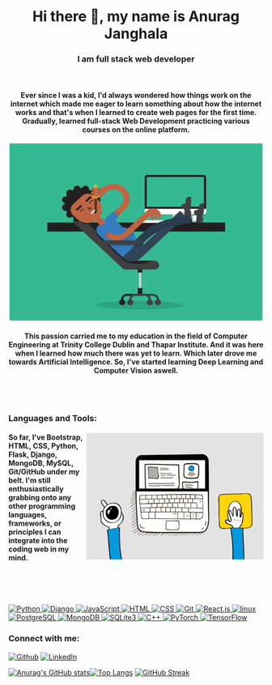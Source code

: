 <!--
**anuragjanghala/anuragjanghala** is a ✨ _special_ ✨ repository because its `README.md` (this file) appears on your GitHub profile.

Here are some ideas to get you started:

- 🔭 I’m currently working on ...
- 🌱 I’m currently learning ...
- 👯 I’m looking to collaborate on ...
- 🤔 I’m looking for help with ...
- 💬 Ask me about ...
- 📫 How to reach me: ...
- 😄 Pronouns: ...
- ⚡ Fun fact: ...
-->

<!--
Ever since I was a kid, I'd always wondered how things work on the internet which made me eager to learn something about how the internet works and that's when I learned to create web pages for the first time. Gradually, learned full-stack Web Development practicing various courses on the online platform.

This passion carried me to my education in the field of Computer Engineering at Trinity College Dublin and Thapar Institute. And it was here when I learned how much there was yet to learn. Which later drove me towards Artificial Intelligence. So I've started learning Deep Learning and Computer Vision.

So far, I've Bootstrap, HTML, CSS, Python, Flask, Django, MongoDB, MySQL, Git/GitHub under my belt. I'm still enthusiastically grabbing onto any other programming languages, frameworks, or principles I can integrate into the coding web in my mind.
-->

<h1 align="center">Hi there 👋, my name is Anurag Janghala</h1>
<h3 align="center">I am full stack web developer</h3>

<br/>

<h4 align="center">Ever since I was a kid, I'd always wondered how things work on the internet which made me eager to learn something about how the internet works and that's when I learned to create web pages for the first time. Gradually, learned full-stack Web Development practicing various courses on the online platform.</h4>

<p align="center">
  <img src="coder.gif" alt="animated" height="350px" width="500px"/>
</p>


<h4 align="center">This passion carried me to my education in the field of Computer Engineering at Trinity College Dublin and Thapar Institute. And it was here when I learned how much there was yet to learn. Which later drove me towards Artificial Intelligence. So, I've started learning Deep Learning and Computer Vision aswell.</h4>
<br/>
<br/>
<h3 align="left">Languages and Tools:</h3>

<div>
<p align="center">
  <img align="right" src="WDGIF.gif" alt="animated" height="250px" width="350px"/>
</p>

<h4 align="">So far, I've Bootstrap, HTML, CSS, Python, Flask, Django, MongoDB, MySQL, Git/GitHub under my belt. I'm still enthusiastically grabbing onto any other programming languages, frameworks, or principles I can integrate into the coding web in my mind.
</h4>
  
<br/>
<br/>
<br/>
<p align=""> 
  <a href="https://www.cprogramming.com/" target="_blank"> <img src="https://devicons.github.io/devicon/devicon.git/icons/c/c-original.svg" alt="Python" width="40" height="40"/> </a> 
  <a href="https://www.w3schools.com/cpp/" target="_blank"> <img src="https://devicons.github.io/devicon/devicon.git/icons/cplusplus/cplusplus-original.svg" alt="Django" width="40" height="40"/> </a> 
  <a href="https://www.w3schools.com/css/" target="_blank"> <img src="https://devicons.github.io/devicon/devicon.git/icons/css3/css3-original-wordmark.svg" alt="JavaScript" width="40" height="40"/> </a> 
  <a href="https://www.figma.com/" target="_blank"> <img src="https://www.vectorlogo.zone/logos/figma/figma-icon.svg" alt="HTML" width="40" height="40"/> </a> 
  <a href="https://flutter.dev" target="_blank"> <img src="https://www.vectorlogo.zone/logos/flutterio/flutterio-icon.svg" alt="CSS" width="40" height="40"/> </a> 
  <a href="https://git-scm.com/" target="_blank"> <img src="https://www.vectorlogo.zone/logos/git-scm/git-scm-icon.svg" alt="Git" width="40" height="40"/> </a> 
  <a href="https://www.w3.org/html/" target="_blank"> <img src="https://devicons.github.io/devicon/devicon.git/icons/html5/html5-original-wordmark.svg" alt="React.js" width="40" height="40"/> </a> 
  <a href="https://www.linux.org/" target="_blank"> <img src="https://devicons.github.io/devicon/devicon.git/icons/linux/linux-original.svg" alt="linux" width="40" height="40"/> </a> 
  <a href="https://www.photoshop.com/en" target="_blank"> <img src="https://devicons.github.io/devicon/devicon.git/icons/photoshop/photoshop-plain.svg" alt="PostgreSQL" width="40" height="40"/> </a>
   <a href="https://www.photoshop.com/en" target="_blank"> <img src="https://devicons.github.io/devicon/devicon.git/icons/photoshop/photoshop-plain.svg" alt="MongoDB" width="40" height="40"/> </a>
   <a href="https://www.photoshop.com/en" target="_blank"> <img src="https://devicons.github.io/devicon/devicon.git/icons/photoshop/photoshop-plain.svg" alt="SQLite3" width="40" height="40"/> </a>
  <a href="https://www.python.org" target="_blank"> <img src="https://devicons.github.io/devicon/devicon.git/icons/python/python-original.svg" alt="C++" width="40" height="40"/> </a> 
   <a href="https://www.photoshop.com/en" target="_blank"> <img src="https://devicons.github.io/devicon/devicon.git/icons/photoshop/photoshop-plain.svg" alt="PyTorch" width="40" height="40"/> </a>
   <a href="https://www.photoshop.com/en" target="_blank"> <img src="https://devicons.github.io/devicon/devicon.git/icons/photoshop/photoshop-plain.svg" alt="TensorFlow" width="40" height="40"/> </a>
</p>
<div>
 



<h3 align="left">Connect with me:</h3>
<p align="left">
<a href="https://github.com/anuragjanghala" target="blank"><img align="center" src="https://cdn.jsdelivr.net/npm/simple-icons@3.0.1/icons/github.svg" alt="Github" height="40" width="40" /></a>
<a href="https://www.linkedin.com/in/anuragjanghala/" target="blank"><img align="center" src="https://cdn.jsdelivr.net/npm/simple-icons@3.0.1/icons/linkedin.svg" alt="LinkedIn" height="40" width="40" /></a>
</p>



[![Anurag's GitHub stats](https://github-readme-stats.vercel.app/api?username=anuragjanghala&show_icons=true&theme=radical)](https://github.com/anuraghazra/github-readme-stats)[![Top Langs](https://github-readme-stats.vercel.app/api/top-langs/?username=anuragjanghala&show_icons=true&theme=radical)](https://github.com/anuraghazra/github-readme-stats)
[![GitHub Streak](https://github-readme-streak-stats.herokuapp.com/?user=anuragjanghala&show_icons=true&theme=radical)](https://git.io/streak-stats) 


